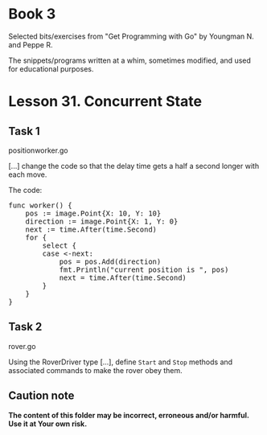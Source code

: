 # Book 3

Selected bits/exercises from "Get Programming with Go" by Youngman N. and Peppe R.

The snippets/programs written at a whim, sometimes modified, and used for educational purposes.

# Lesson 31. Concurrent State

## Task 1

positionworker.go

[...] change the code so that the delay time gets a half a second longer with
each move.

The code:

<pre>
func worker() {
	pos := image.Point{X: 10, Y: 10}
	direction := image.Point{X: 1, Y: 0}
	next := time.After(time.Second)
	for {
		select {
		case <-next:
			pos = pos.Add(direction)
			fmt.Println("current position is ", pos)
			next = time.After(time.Second)
		}
	}
}
</pre>

## Task 2

rover.go

Using the RoverDriver type [...], define `Start` and `Stop` methods and
associated commands to make the rover obey them.

## Caution note

**The content of this folder may be incorrect, erroneous and/or harmful. Use it at Your own risk.**
